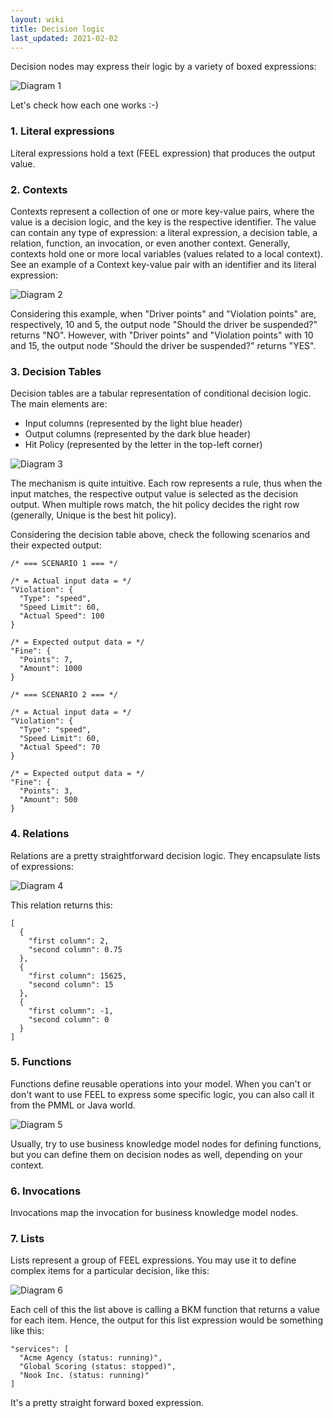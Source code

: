 ```yaml
---
layout: wiki
title: Decision logic
last_updated: 2021-02-02
---
```


Decision nodes may express their logic by a variety of boxed expressions:

![Diagram 1](../assets/decision-logic-1.gif)

Let's check how each one works :-)

### 1. Literal expressions

Literal expressions hold a text (FEEL expression) that produces the output value.

### 2. Contexts

Contexts represent a collection of one or more key-value pairs, where the value is a decision logic, and the key is the respective identifier. The value can contain any type of expression: a literal expression, a decision table, a relation, function, an invocation, or even another context. Generally, contexts hold one or more local variables (values related to a local context). See an example of a Context key-value pair with an identifier and its literal expression:

![Diagram 2](../assets/decision-logic-2.png)

Considering this example, when "Driver points" and "Violation points" are, respectively, 10 and 5, the output node "Should the driver be suspended?" returns "NO". However, with "Driver points" and "Violation points" with 10 and 15, the output node "Should the driver be suspended?" returns "YES".

### 3. Decision Tables

Decision tables are a tabular representation of conditional decision logic. The main elements are:

- Input columns (represented by the light blue header)
- Output columns (represented by the dark blue header)
- Hit Policy (represented by the letter in the top-left corner)

![Diagram 3](../assets/decision-logic-3.png)

The mechanism is quite intuitive. Each row represents a rule, thus when the input matches, the respective output value is selected as the decision output. When multiple rows match, the hit policy decides the right row (generally, Unique is the best hit policy).

Considering the decision table above, check the following scenarios and their expected output:

```
/* === SCENARIO 1 === */

/* = Actual input data = */
"Violation": {
  "Type": "speed",
  "Speed Limit": 60,
  "Actual Speed": 100
}

/* = Expected output data = */
"Fine": {
  "Points": 7,
  "Amount": 1000
}
```

```
/* === SCENARIO 2 === */

/* = Actual input data = */
"Violation": {
  "Type": "speed",
  "Speed Limit": 60,
  "Actual Speed": 70
}

/* = Expected output data = */
"Fine": {
  "Points": 3,
  "Amount": 500
}
```

### 4. Relations

Relations are a pretty straightforward decision logic. They encapsulate lists of expressions:

![Diagram 4](../assets/decision-logic-4.png)

This relation returns this:

```
[
  {
    "first column": 2,
    "second column": 0.75
  },
  {
    "first column": 15625,
    "second column": 15
  },
  {
    "first column": -1,
    "second column": 0
  }
]
```

### 5. Functions

Functions define reusable operations into your model. When you can't or don't want to use FEEL to express some specific logic, you can also call it from the PMML or Java world.

![Diagram 5](../assets/decision-logic-5.png)

Usually, try to use business knowledge model nodes for defining functions, but you can define them on decision nodes as well, depending on your context.

### 6. Invocations

Invocations map the invocation for business knowledge model nodes.

### 7. Lists

Lists represent a group of FEEL expressions. You may use it to define complex items for a particular decision, like this:

![Diagram 6](../assets/decision-logic-6.png)

Each cell of this the list above is calling a BKM function that returns a value for each item. Hence, the output for this list expression would be something like this:

```
"services": [
  "Acme Agency (status: running)",
  "Global Scoring (status: stopped)",
  "Nook Inc. (status: running)"
]
```

It's a pretty straight forward boxed expression.
